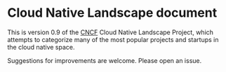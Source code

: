 # Cloud Native Landscape document

This is version 0.9 of the [CNCF](https://www.cncf.io) Cloud Native Landscape
Project, which attempts to categorize many of the most popular projects and
startups in the cloud native space.

Suggestions for improvements are welcome. Please open an issue.